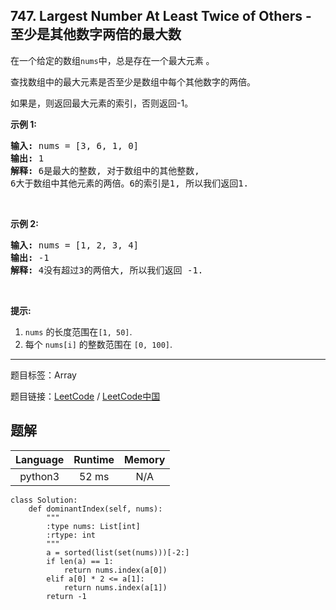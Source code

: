 ## 747. Largest Number At Least Twice of Others - 至少是其他数字两倍的最大数

<!--If you want to use the English description, use `question.content` instead-->

<p>在一个给定的数组<code>nums</code>中，总是存在一个最大元素 。</p>

<p>查找数组中的最大元素是否至少是数组中每个其他数字的两倍。</p>

<p>如果是，则返回最大元素的索引，否则返回-1。</p>

<p><strong>示例 1:</strong></p>

<pre><strong>输入:</strong> nums = [3, 6, 1, 0]
<strong>输出:</strong> 1
<strong>解释:</strong> 6是最大的整数, 对于数组中的其他整数,
6大于数组中其他元素的两倍。6的索引是1, 所以我们返回1.
</pre>

<p>&nbsp;</p>

<p><strong>示例 2:</strong></p>

<pre><strong>输入:</strong> nums = [1, 2, 3, 4]
<strong>输出:</strong> -1
<strong>解释:</strong> 4没有超过3的两倍大, 所以我们返回 -1.
</pre>

<p>&nbsp;</p>

<p><strong>提示:</strong></p>

<ol>
	<li><code>nums</code>&nbsp;的长度范围在<code>[1, 50]</code>.</li>
	<li>每个&nbsp;<code>nums[i]</code>&nbsp;的整数范围在&nbsp;<code>[0, 100]</code>.</li>
</ol>



-----

题目标签：Array

题目链接：[LeetCode](https://leetcode.com/problems/largest-number-at-least-twice-of-others/description/)  /  [LeetCode中国](https://leetcode-cn.com/problems/largest-number-at-least-twice-of-others/description/)

## 题解



| Language | Runtime | Memory |
|:---:|:---:|:---:|
| python3  | 52  ms | N/A |

```python3
class Solution:
    def dominantIndex(self, nums):
        """
        :type nums: List[int]
        :rtype: int
        """
        a = sorted(list(set(nums)))[-2:]
        if len(a) == 1:
            return nums.index(a[0])
        elif a[0] * 2 <= a[1]:
            return nums.index(a[1])
        return -1
```

